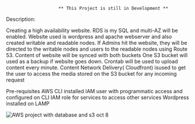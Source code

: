                         ** This Project is still in Development **

Description: 

Creating a high availability website. RDS is my SQL and multi-AZ will be enabled. Website used is wordpress and apache webserver and also created writable and readable nodes.
If Admins hit the website, they will be directed to the writable nodes and users to the readable nodes using Route 53. 
Content of website will be synced with both buckets
One S3 bucket will used as a backup if website goes down. Crontab will be used to upload content every minute.
Content Network Delivery( Cloudfront) isused to get the user to access the media stored on the S3 bucket for any incoming request

Pre-requisites
AWS CLI installed
IAM user with programmatic access and configured on CLI
IAM role for services to access other services
Wordpress installed on LAMP

![AWS project with database and s3 oct 8](https://user-images.githubusercontent.com/94655040/219560035-c6a2db8c-3c88-43f7-88b1-9e4d83a647ce.PNG)


